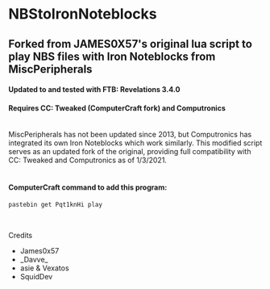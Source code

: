 # NBStoIronNoteblocks

## Forked from JAMES0X57's original lua script to play NBS files with Iron Noteblocks from MiscPeripherals
#### Updated to and tested with FTB: Revelations 3.4.0
#### Requires CC: Tweaked (ComputerCraft fork) and Computronics
&nbsp;  
MiscPeripherals has not been updated since 2013, but Computronics has integrated its own Iron Noteblocks which work similarly. 
This modified script serves as an updated fork of the original, providing full compatibility with CC: Tweaked and Computronics as of 1/3/2021.
&nbsp;  
&nbsp;  

#### ComputerCraft command to add this program:
    pastebin get Pqt1knHi play
&nbsp;

Credits
   * James0x57  
   * \_Davve\_  
   * asie & Vexatos  
   * SquidDev 
